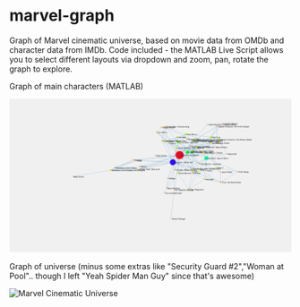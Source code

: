 # marvel-graph
Graph of Marvel cinematic universe, based on movie data from OMDb and character data from IMDb. Code included - the MATLAB Live Script allows you to select different layouts via dropdown and zoom, pan, rotate the graph to explore.

Graph of main characters (MATLAB)

![Marvel Cinematic Universe (Main characters)](/marvel_graph_mainchar.gif)

Graph of universe (minus some extras like "Security Guard #2","Woman at Pool".. though I left "Yeah Spider Man Guy" since that's awesome)

![Marvel Cinematic Universe](/marvel_graph.gif)

